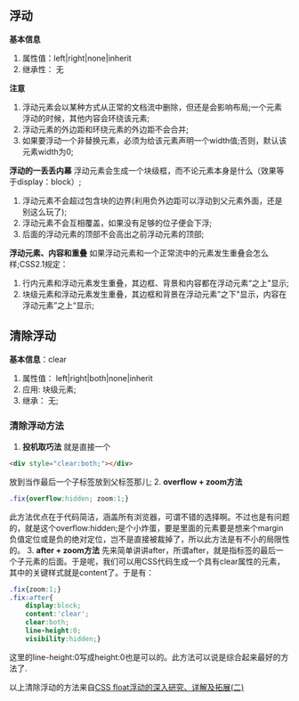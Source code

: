 ## 浮动 ##
**基本信息**
>
1. 属性值：left|right|none|inherit
2. 继承性： 无

**注意**
>
1. 浮动元素会以某种方式从正常的文档流中删除，但还是会影响布局;一个元素浮动的时候，其他内容会环绕该元素;
2. 浮动元素的外边距和环绕元素的外边距不会合并;
3. 如果要浮动一个非替换元素，必须为给该元素声明一个width值;否则，默认该元素width为0;

**浮动的一丢丢内幕**
浮动元素会生成一个块级框，而不论元素本身是什么（效果等于display：block）;
>
1. 浮动元素不会超过包含块的边界(利用负外边距可以浮动到父元素外面，还是别这么玩了);
2. 浮动元素不会互相覆盖，如果没有足够的位子便会下浮;
3. 后面的浮动元素的顶部不会高出之前浮动元素的顶部;

**浮动元素、内容和重叠**
如果浮动元素和一个正常流中的元素发生重叠会怎么样;CSS2.1规定：
>
1. 行内元素和浮动元素发生重叠，其边框、背景和内容都在浮动元素“之上"显示;
2. 块级元素和浮动元素发生重叠，其边框和背景在浮动元素”之下"显示，内容在浮动元素”之上“显示;

## 清除浮动 ##
**基本信息**：clear
>
1. 属性值： left|right|both|none|inherit
2. 应用: 块级元素;
3. 继承： 无;

### **清除浮动方法** ###

1. **投机取巧法**
就是直接一个
```html
<div style="clear:both;"></div>
```
放到当作最后一个子标签放到父标签那儿;
2. **overflow + zoom方法**
```CSS
.fix{overflow:hidden; zoom:1;}
```
此方法优点在于代码简洁，涵盖所有浏览器，可谓不错的选择啊。不过也是有问题的，就是这个overflow:hidden;是个小炸蛋，要是里面的元素要是想来个margin负值定位或是负的绝对定位，岂不是直接被裁掉了，所以此方法是有不小的局限性的。
3. **after + zoom方法**
先来简单讲讲after，所谓after，就是指标签的最后一个子元素的后面。于是呢，我们可以用CSS代码生成一个具有clear属性的元素，其中的关键样式就是content了。于是有：
```CSS
.fix{zoom:1;}
.fix:after{
    display:block;
    content:'clear';
    clear:both;
    line-height:0;
    visibility:hidden;}
```
这里的line-height:0写成height:0也是可以的。此方法可以说是综合起来最好的方法了.

以上清除浮动的方法来自[CSS float浮动的深入研究、详解及拓展(二)](http://www.zhangxinxu.com/wordpress/2010/01/css-float%E6%B5%AE%E5%8A%A8%E7%9A%84%E6%B7%B1%E5%85%A5%E7%A0%94%E7%A9%B6%E3%80%81%E8%AF%A6%E8%A7%A3%E5%8F%8A%E6%8B%93%E5%B1%95%E4%BA%8C/)
